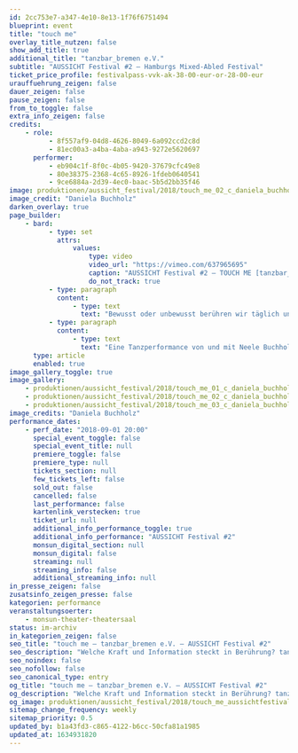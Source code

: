 ```yaml
---
id: 2cc753e7-a347-4e10-8e13-1f76f6751494
blueprint: event
title: "touch me"
overlay_title_nutzen: false
show_add_title: true
additional_title: "tanzbar_bremen e.V."
subtitle: "AUSSICHT Festival #2 – Hamburgs Mixed-Abled Festival"
ticket_price_profile: festivalpass-vvk-ak-38-00-eur-or-28-00-eur
urauffuehrung_zeigen: false
dauer_zeigen: false
pause_zeigen: false
from_to_toggle: false
extra_info_zeigen: false
credits:
    - role:
          - 8f557af9-04d8-4626-8049-6a092ccd2c8d
          - 81ec00a3-a4ba-4aba-a943-9272e5620697
      performer:
          - eb904c1f-8f0c-4b05-9420-37679cfc49e8
          - 80e38375-2368-4c65-8926-1fdeb0640541
          - 9ce6884a-2d39-4ec0-baac-5b5d2bb35f46
image: produktionen/aussicht_festival/2018/touch_me_02_c_daniela_buchholz.jpg
image_credit: "Daniela Buchholz"
darken_overlay: true
page_builder:
    - bard:
          - type: set
            attrs:
                values:
                    type: video
                    video_url: "https://vimeo.com/637965695"
                    caption: "AUSSICHT Festival #2 – TOUCH ME [tanzbar_bremen e.V., Bremen]"
                    do_not_track: true
          - type: paragraph
            content:
                - type: text
                  text: "Bewusst oder unbewusst berühren wir täglich uns und andere, werden berührt und lassen uns berühren. Angenommen - wir dürften uns nochmal neu entdecken - mit dem Sinn, mit dem wir uns selbst am stärksten erfahren - welche Landschaften erkennen wir, wenn wir unsere Schutzhülle mit unseren Händen erkunden? Welche Kraft und Information steckt in Berührung? Was sagt die Art und Weise wie wir berühren über uns aus. tanzbar_bremen erkundet in einem getanzten Trio von zwei Tänzerinnen und einem Tänzer, was Berührung und Nähe in uns Menschen auslöst."
          - type: paragraph
            content:
                - type: text
                  text: "Eine Tanzperformance von und mit Neele Buchholz, Corinna Mindt und Oskar Spatz der tanzbar_bremen e.V."
      type: article
      enabled: true
image_gallery_toggle: true
image_gallery:
    - produktionen/aussicht_festival/2018/touch_me_01_c_daniela_buchholz.jpg
    - produktionen/aussicht_festival/2018/touch_me_02_c_daniela_buchholz.jpg
    - produktionen/aussicht_festival/2018/touch_me_03_c_daniela_buchholz.jpg
image_credits: "Daniela Buchholz"
performance_dates:
    - perf_date: "2018-09-01 20:00"
      special_event_toggle: false
      special_event_title: null
      premiere_toggle: false
      premiere_type: null
      tickets_section: null
      few_tickets_left: false
      sold_out: false
      cancelled: false
      last_performance: false
      kartenlink_verstecken: true
      ticket_url: null
      additional_info_performance_toggle: true
      additional_info_performance: "AUSSICHT Festival #2"
      monsun_digital_section: null
      monsun_digital: false
      streaming: null
      streaming_info: false
      additional_streaming_info: null
in_presse_zeigen: false
zusatsinfo_zeigen_presse: false
kategorien: performance
veranstaltungsoerter:
    - monsun-theater-theatersaal
status: im-archiv
in_kategorien_zeigen: false
seo_title: "touch me – tanzbar_bremen e.V. – AUSSICHT Festival #2"
seo_description: "Welche Kraft und Information steckt in Berührung? tanzbar_bremen erkundet in einem getanzten Trio, was Berührung und Nähe in uns Menschen auslöst."
seo_noindex: false
seo_nofollow: false
seo_canonical_type: entry
og_title: "touch me – tanzbar_bremen e.V. – AUSSICHT Festival #2"
og_description: "Welche Kraft und Information steckt in Berührung? tanzbar_bremen erkundet in einem getanzten Trio, was Berührung und Nähe in uns Menschen auslöst."
og_image: produktionen/aussicht_festival/2018/touch_me_aussichtfestival_social_media_image.jpg
sitemap_change_frequency: weekly
sitemap_priority: 0.5
updated_by: b1a43fd3-c865-4122-b6cc-50cfa81a1985
updated_at: 1634931820
---
```

